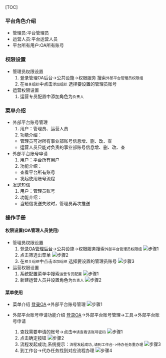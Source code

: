 [TOC]
### 平台角色介绍 
+ 管理员:平台管理员
+ 运营人员:平台运营人员 
+ 平台所有用户:OA所有账号 
### 权限设置
+ 管理员权限设置
  1. 登录管理OA后台->公共设施->权限服务 搜索`外部平台管理员权限组`
  2. 在`相关组织`中点击`添加组织` 选择要设置的管理员账号
+ 运营权限设置
  1. 运营专员配置中添加角色为`负责人`
### 菜单介绍
+ 外部平台账号管理
  1. 用户：管理员、运营人员 
  2. 功能介绍：
    * 管理员可对所有事业部账号信息增、删、改、查
    * 运营人员只能对负责的事业部账号信息增、删、改、查
+ 外部平台账号申请
  1. 用户：平台所有用户
  2. 功能介绍：
    * 查看平台所有账号
	* 发起使用账号流程
+ 发送短信
  1. 用户：管理员账号
  2. 功能介绍：
    * 当短信发送失败时，管理员再次推送 
### 操作手册
#### 权限设置(OA管理人员使用)
+ 管理员权限设置
  1. [登录OA管理后台](https://aws.yimei180.com/portal/console)->公共设施->权限服务搜索`外部平台管理员权限组`
   ![步骤1](http://aws-staging.yimei180.com/portal/extenalPlatformAccount/img/step1.jpg)
  2. 点击筛选出菜单 
   ![步骤2](http://aws-staging.yimei180.com/portal/extenalPlatformAccount/img/step2.jpg)
  3. 在`相关组织`中点击`添加组织` 选择要设置的管理员账号
   ![步骤3](http://aws-staging.yimei180.com/portal/extenalPlatformAccount/img/step3.jpg)
+ 运营权限设置
  1. 系统配置菜单中搜索`运营专员配置` 
   ![步骤1](http://aws-staging.yimei180.com/portal/extenalPlatformAccount/img/step4.jpg)
  2. 新建运营人员并设置角色为`负责人` 
   ![步骤2](http://aws-staging.yimei180.com/portal/extenalPlatformAccount/img/step5.jpg)
#### 菜单使用
+  菜单介绍 [登录OA](https://aws.yimei180.com/portal)->外部平台账号管理
   ![步骤1](http://aws-staging.yimei180.com/portal/extenalPlatformAccount/img/step7.jpg)

+  外部平台账号申请功能介绍 [登录OA](https://aws.yimei180.com/portal)->外部平台账号管理->工具->外部平台账号申请
   1. 查找需要申请的账号->点击`申请查看该账号密码`
   ![步骤1](http://aws-staging.yimei180.com/portal/extenalPlatformAccount/img/step10.jpg)
   2. 点击确定按钮
   ![步骤2](http://aws-staging.yimei180.com/portal/extenalPlatformAccount/img/step11.jpg)
   3. 流程发起成功,系统提示：`流程发起成功,请到工作台->待办任务重办理` 
   ![步骤3](http://aws-staging.yimei180.com/portal/extenalPlatformAccount/img/step12.jpg)
   4. 到工作台->代办任务找到对应流程办理
   ![步骤4](http://aws-staging.yimei180.com/portal/extenalPlatformAccount/img/step13.jpg)
